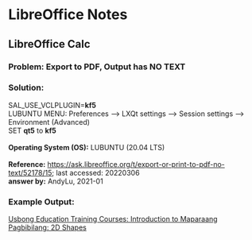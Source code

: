 # LibreOffice Notes
## LibreOffice Calc

### Problem: Export to PDF, Output has NO TEXT
### Solution: 
SAL_USE_VCLPLUGIN=<b>kf5</b><br/>
LUBUNTU MENU: Preferences --> LXQt settings --> Session settings --> Environment (Advanced)<br/>
SET <b>qt5</b> to <b>kf5</b><br/>
<br/>
<b>Operating System (OS):</b> LUBUNTU (20.04 LTS)<br/>
<br/>
<b>Reference:</b> https://ask.libreoffice.org/t/export-or-print-to-pdf-no-text/52178/15; last accessed: 20220306<br/>
<b>answer by:</b> AndyLu, 2021-01<br/>

### Example Output:
[Usbong Education Training Courses: Introduction to Maparaang Pagbibilang: 2D Shapes](https://github.com/usbong/documentation/tree/master/Usbong/company/HR/Usbong%20Education%20Training%20Courses/Introduction%20to%20Maparaang%20Pagbibilang)
